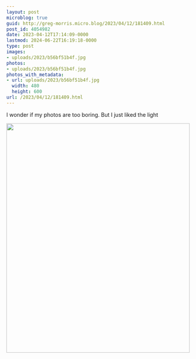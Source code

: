 ```yaml
---
layout: post
microblog: true
guid: http://greg-morris.micro.blog/2023/04/12/181409.html
post_id: 4054982
date: 2023-04-12T17:14:09-0000
lastmod: 2024-06-22T16:19:18-0000
type: post
images:
- uploads/2023/b56bf51b4f.jpg
photos:
- uploads/2023/b56bf51b4f.jpg
photos_with_metadata:
- url: uploads/2023/b56bf51b4f.jpg
  width: 480
  height: 600
url: /2023/04/12/181409.html
---
```

I wonder if my photos are too boring. But I just liked the light

<img src="uploads/2023/b56bf51b4f.jpg" width="480" height="600" alt="">
